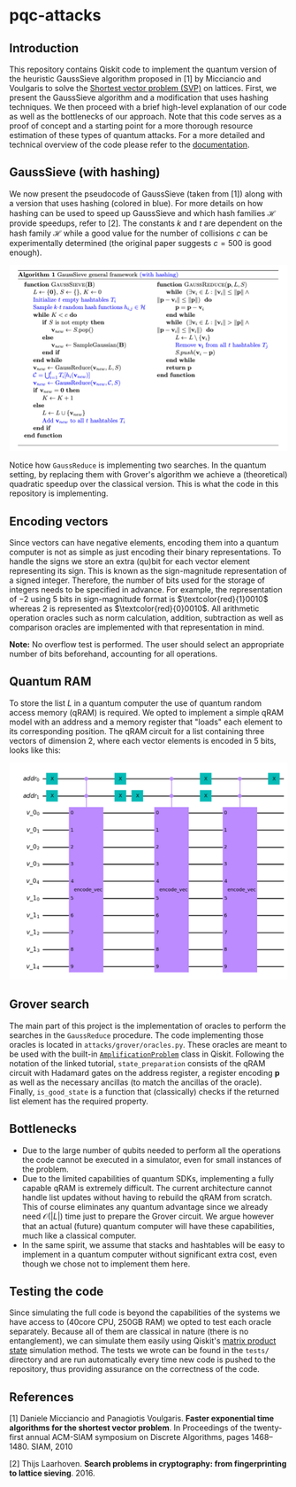 # pqc-attacks

## Introduction

This repository contains Qiskit code to implement the quantum version of the  heuristic GaussSieve algorithm proposed in [1] by Micciancio and Voulgaris 
to solve the [Shortest vector problem (SVP)](https://en.wikipedia.org/wiki/Lattice_problem#Shortest_vector_problem_(SVP)) on lattices. First, we present 
the GaussSieve algorithm and a modification that uses hashing techniques.
We then proceed with a brief high-level explanation of our code as well as the bottlenecks 
of our approach. Note that this code serves as a proof of concept and a starting 
point for a more thorough resource estimation of these types of quantum attacks. 
For a more detailed and technical overview of the code please refer to the 
[documentation](add_later).

## GaussSieve (with hashing)

We now present the pseudocode of GaussSieve (taken from [1]) along with a version 
that uses hashing (colored in blue). For more details on how hashing can be used to speed up GaussSieve and which hash families $\mathcal{H}$ provide speedups, refer to [2].
The constants $k$ and $t$ are dependent on the hash family $\mathcal{H}$ while a 
good value for the number of collisions $c$ can be experimentally determined (the original 
paper suggests $c=500$ is good enough).

![GaussSieve](img/gauss_sieve.png)

Notice how ``GaussReduce`` is implementing two searches. In the quantum setting, 
by replacing them with Grover's algorithm we achieve a (theoretical) quadratic 
speedup over the classical version. This is what the code in this repository is 
implementing.

## Encoding vectors

Since vectors can have negative elements, encoding them into a quantum computer 
is not as simple as just encoding their binary representations. To handle the 
signs we store an extra (qu)bit for each vector element representing its sign. This 
is known as the sign-magnitude representation of a signed integer. Therefore, the 
number of bits used for the storage of integers needs to be specified in advance. 
For example, the representation of $-2$ using $5$ bits in sign-magnitude format is 
$\textcolor{red}{1}0010$ whereas $2$ is represented as $\textcolor{red}{0}0010$. All arithmetic operation oracles such as norm calculation, addition, subtraction as well as comparison oracles are implemented with that representation in mind.

**Note:** No overflow test is performed. The user should select an appropriate 
number of bits beforehand, accounting for all operations.

## Quantum RAM

To store the list $L$ in a quantum computer the use of quantum random access memory 
(qRAM) is required. We opted to implement a simple qRAM model with an address and 
a memory register that "loads" each element to its corresponding position. The 
qRAM circuit for a list containing three vectors of dimension 2, where each vector 
elements is encoded in $5$ bits, looks like this:

![qRam](img/qram_circ.png)


## Grover search

The main part of this project is the implementation of oracles to perform the 
searches in the ``GaussReduce`` procedure. The code implementing those oracles 
is located in `attacks/grover/oracles.py`. These oracles are meant to be used 
with the built-in [``AmplificationProblem``](https://qiskit.org/documentation/tutorials/algorithms/06_grover.html) class in Qiskit. Following the notation of the linked tutorial, 
``state_preparation`` consists of the qRAM circuit with Hadamard gates on the 
address register, a register encoding $\mathbf{p}$ as well as the necessary ancillas 
(to match the ancillas of the oracle). Finally, ``is_good_state`` is a function 
that (classically) checks if the returned list element has the required property. 

## Bottlenecks

* Due to the large number of qubits needed to perform all the operations the code 
cannot be executed in a simulator, even for small instances of the problem. 
* Due to the limited capabilities of quantum SDKs, implementing a fully capable 
qRAM is extremely difficult. The current architecture cannot handle list updates 
without having to rebuild the qRAM from scratch. This of course eliminates any 
quantum advantage since we already need $\mathcal{O}(|L|)$ time just to prepare 
the Grover circuit. We argue however that an actual (future) quantum computer will 
have these capabilities, much like a classical computer.
* In the same spirit, we assume that stacks and hashtables will be easy to implement 
in a quantum computer without significant extra cost, even though we chose not to 
implement them here.

## Testing the code

Since simulating the full code is beyond the capabilities of the systems we have 
access to (40core CPU, 250GB RAM) we opted to test each oracle separately. Because 
all of them are classical in nature (there is no entanglement), we can simulate 
them easily using Qiskit's [matrix product state](https://qiskit.org/documentation/tutorials/simulators/7_matrix_product_state_method.html) simulation method. The tests we 
wrote can be found in the `tests/` directory and are run automatically every time
new code is pushed to the repository, thus providing assurance on the correctness 
of the code.

## References
[1] Daniele Micciancio and Panagiotis Voulgaris. **Faster exponential 
    time algorithms for the shortest vector problem**. In Proceedings of the 
    twenty-first annual ACM-SIAM symposium on Discrete Algorithms, pages 
    1468–1480. SIAM, 2010

[2] Thijs Laarhoven. **Search problems in cryptography: from fingerprinting to lattice sieving**. 2016.
